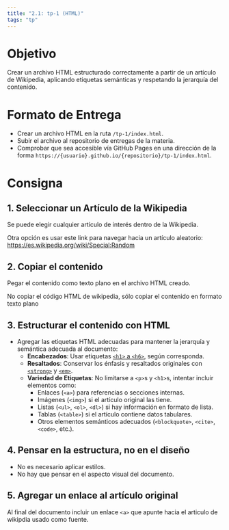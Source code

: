 ```yaml
---
title: "2.1: tp-1 (HTML)"
tags: "tp"
---
```


# Objetivo

Crear un archivo HTML estructurado correctamente a partir de un artículo de Wikipedia, aplicando etiquetas semánticas y respetando la jerarquía del contenido.

# Formato de Entrega

- Crear un archivo HTML en la ruta `/tp-1/index.html`.
- Subir el archivo al repositorio de entregas de la materia.
- Comprobar que sea accesible vía GitHub Pages en una dirección de la forma `https://{usuario}.github.io/{repositorio}/tp-1/index.html`.


# Consigna

## 1. Seleccionar un Artículo de la Wikipedia

Se puede elegir cualquier artículo de interés dentro de la Wikipedia. 

Otra opción es usar este link para navegar hacia un artículo aleatorio: https://es.wikipedia.org/wiki/Special:Random

## 2. Copiar el contenido

Pegar el contenido como texto plano en el archivo HTML creado.

<div class="card text-bg-warning">
  <div class="card-body">
    No copiar el código HTML de wikipedia, sólo copiar el contenido en formato texto plano
  </div>
</div>

## 3. Estructurar el contenido con HTML

- Agregar las etiquetas HTML adecuadas para mantener la jerarquía y semántica adecuada al documento:
  - **Encabezados**: Usar etiquetas [`<h1>` a `<h6>`](https://developer.mozilla.org/es/docs/Web/HTML/Element/Heading_Elements), según corresponda.
  - **Resaltados**: Conservar los énfasis y resaltados originales con [`<strong>`](https://developer.mozilla.org/es/docs/Web/HTML/Element/strong) y [`<em>`](https://developer.mozilla.org/es/docs/Web/HTML/Element/em). 
  - **Variedad de Etiquetas**: No limitarse a `<p>`s y `<h1>`s, intentar incluir elementos como:
    - Enlaces (`<a>`) para referencias o secciones internas.
    - Imágenes (`<img>`) si el artículo original las tiene.
    - Listas (`<ul>`, `<ol>`, `<dl>`) si hay información en formato de lista.
    - Tablas (`<table>`) si el artículo contiene datos tabulares.
    - Otros elementos semánticos adecuados (`<blockquote>`, `<cite>`, `<code>`, etc.).

## 4. Pensar en la estructura, no en el diseño

- No es necesario aplicar estilos.
- No hay que pensar en el aspecto visual del documento.

## 5. Agregar un enlace al artículo original

Al final del documento incluir un enlace `<a>` que apunte hacia el articulo de wikipdia usado como fuente.
